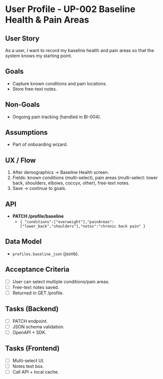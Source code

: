 # User Profile - UP-002 Baseline Health & Pain Areas

## User Story

As a user, I want to record my baseline health and pain areas so that the system knows my starting point.

## Goals

- Capture known conditions and pain locations.
- Store free-text notes.

## Non-Goals

- Ongoing pain tracking (handled in BI-004).

## Assumptions

- Part of onboarding wizard.

## UX / Flow

1. After demographics → Baseline Health screen.
2. Fields: known conditions (multi-select), pain areas (multi-select: lower back, shoulders, elbows, coccyx, other), free-text notes.
3. Save → continue to goals.

## API

- **PATCH /profile/baseline**
  - `{ "conditions":["overweight"],"painAreas":["lower_back","shoulders"],"notes":"chronic back pain" }`

## Data Model

- `profiles.baseline_json` (jsonb).

## Acceptance Criteria

- [ ] User can select multiple conditions/pain areas.
- [ ] Free-text notes saved.
- [ ] Returned in GET /profile.

## Tasks (Backend)

- [ ] PATCH endpoint.
- [ ] JSON schema validation.
- [ ] OpenAPI + SDK.

## Tasks (Frontend)

- [ ] Multi-select UI.
- [ ] Notes text box.
- [ ] Call API + local cache.
